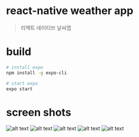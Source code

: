 # react-native weather app

>리액트 네이티브 날씨앱

# build
```bash
# install expo
npm install -g expo-cli

# start expo
expo start
```

# screen shots

![alt text](example_images/snow.png)
![alt text](example_images/clear.png)
![alt text](example_images/mist.png)
![alt text](example_images/rain.png)
![alt text](example_images/thunderstorm.png)
